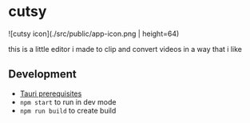# cutsy

![cutsy icon](./src/public/app-icon.png | height=64)

this is a little editor i made to clip and convert videos in a way that i like

## Development

- [Tauri prerequisites](https://tauri.app/v1/guides/getting-started/prerequisites)
- `npm start` to run in dev mode
- `npm run build` to create build
